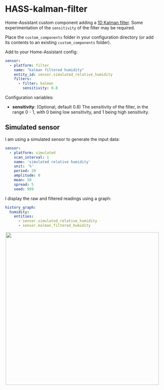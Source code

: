 # HASS-kalman-filter
Home-Assistant custom component adding a [1D Kalman filter](https://github.com/rlabbe/Kalman-and-Bayesian-Filters-in-Python/blob/master/04-One-Dimensional-Kalman-Filters.ipynb). Some experimentation of the `sensitivity` of the filter may be required. 

Place the `custom_components` folder in your configuration directory (or add its contents to an existing `custom_components` folder).

Add to your Home-Assistant config:

```yaml
sensor:
  - platform: filter
    name: "kalman filtered humidity"
    entity_id: sensor.simulated_relative_humidity
    filters:
      - filter: kalman
        sensitivity: 0.8
```
Configuration variables:
- **sensitivity**: (Optional, default 0.8) The sensitivity of the filter, in the range 0 - 1, with 0 being low sensitivity, and 1 being high sensitivity.

## Simulated sensor
I am using a simulated sensor to generate the input data:
```yaml
sensor:
  - platform: simulated
    scan_interval: 1
    name: 'simulated relative humidity'
    unit: '%'
    period: 20
    amplitude: 0
    mean: 50
    spread: 5
    seed: 999
```

I display the raw and filtered readings using a graph:
```yaml
history_graph:
  humidity:
    entities:
      - sensor.simulated_relative_humidity
      - sensor.kalman_filtered_humidity
```

<p align="center">
<img src="https://github.com/robmarkcole/HASS-kalman-filter/blob/master/usage.png" width="500">
</p>
